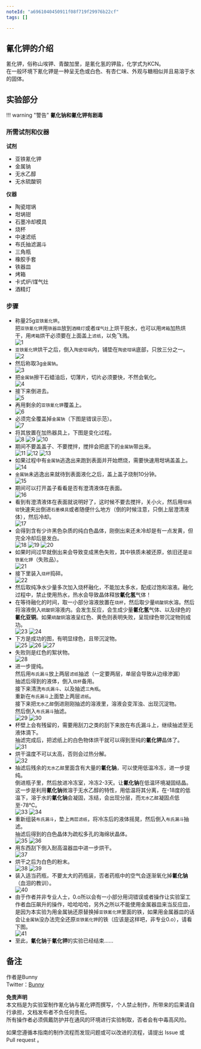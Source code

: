 ```yaml
---
noteId: "a6961040450911f08f719f29976b22cf"
tags: []

---
```


## 氰化钾的介绍

氰化钾，俗称山埃钾、青酸加里，是氰化氢的钾盐，化学式为KCN。  
在一般环境下氰化钾是一种呈无色或白色、有杏仁味、外观与糖相似并且易溶于水的固体。

## 实验部分

!!! warning "警告" 
    **氰化钠和氰化钾有剧毒**

### 所需试剂和仪器

**试剂**

* 亚铁氰化钾
* 金属钠
* 无水乙醇
* 无水硫酸铜

**仪器**

* 陶瓷坩埚
* 坩埚钳
* 石墨冷却模具
* 烧杯
* 中速滤纸
* 布氏抽滤漏斗
* 三角瓶
* 橡胶手套
* 铁器皿
* 烤箱
* 卡式炉/煤气灶
* 酒精灯

### 步骤

* 称量25g`亚铁氰化钾`。  
把`亚铁氰化钾`用`铁器皿`放到`酒精灯`或者`煤气灶`上烘干脱水，也可以用`烤箱`加热烘干，用`烤箱`烘干必须要在上面盖上`滤纸`，以免飞溅。  
![1](1.png)  
* `亚铁氰化钾`烘干之后，倒入`陶瓷坩埚`内，铺垫在`陶瓷坩埚`底部，只放三分之一。  
![2](2.png)  
* 然后称取3g`金属钠`。  
![3](3.png)  
* 把`金属钠`擦干石蜡油后，切薄片，切片必须要快，不然会氧化。  
![4](4.png)  
* 接下来倒进去。  
![5](5.png)  
* 再用剩余的`亚铁氰化钾`覆盖上。  
![6](6.png)  
* 必须完全覆盖掉`金属钠`（下图是错误示范）。  
![7](7.png)  
* 将其放置在加热器具上，下图是变化过程。  
![8](8.png)
![9](9.png)
![10](10.png)  
* 期间不要盖盖子、不要搅拌，搅拌会把底下的`金属钠`带出来。  
![11](11.png)
![12](12.png)
![13](13.png)  
* 如果过程中有`金属钠`逃逸出来跑到表面并开始燃烧，需要快速用坩埚盖盖上。  
![14](14.png)  
* `金属钠`未逃逸出来就待到表面液化之后，盖上盖子烧制10分钟。  
![15](15.png)  
* 期间可以打开盖子看看是否有澄清液体在表面。  
![16](16.png)  
* 看到有澄清液体在表面就说明好了，这时候不要去搅拌，关小火，然后用`坩埚钳`快速夹出倒进`石墨模具`或者随便什么地方（倒的时候注意，只倒上层澄清液体），然后冷却。  
![17](17.png)  
* 会得到含有少许黑色杂质的纯白色晶体，刚倒出来还未冷却是有一点发黄，但完全冷却后是发白。  
![18](18.png)
![19](19.png)
![20](20.png)
* 如果时间过早就倒出来会导致变成黑色失败，其中铁质未被还原，依旧还是`亚铁氰化钾`（失败品）。  
![21](21.png)  
* 接下里装入`烧杯`捣碎。  
![22](22.png)  
* 然后取纯净水少量多次加入烧杯融化，不能加太多水，配成过饱和溶液。融化过程中，禁止使用热水，热水会导致晶体释放**氰化氢**气体！  
* 在等待融化的时间，取一小部分溶液放置在`烧杯`，然后取少量`硫酸铜`水溶。然后将溶液倒入`硫酸铜`溶液内。会发生反应，会生成少量**氰化氢**气体、以及绿色的**氰化亚铜**。如果`硫酸铜`溶液呈红色、黄色则表明失败，呈现绿色带沉淀物则成功。  
![23](23.png)
![24](24.png)  
* 下方是成功的图，有明显绿色，且带沉淀物。  
![25](25.png)
![26](26.png) 
![27](27.png)  
* 失败则是红色的絮状物。  
![28](28.png)  
* 进一步提纯。  
然后用`布氏漏斗`放上两层`滤纸`抽滤（一定要两层，单层会导致从边缘渗漏）  
抽滤后得到的液体，倒入`烧杯`备用。  
接下来清洗`布氏漏斗`、以及抽滤`三角瓶`。  
重新在`布氏漏斗`上面垫上两层`滤纸`。  
接下来把`无水乙醇`倒进刚刚抽滤的溶液里，溶液会变浑浊、出现沉淀物。  
然后倒入`布氏漏斗`抽滤。  
![29](29.png)
![30](30.png)  
* 杯壁上会有残留的，需要用刮刀之类的刮下来放在布氏漏斗上，继续抽滤至无液体滴下。  
抽滤完成后，把滤纸上的白色物体烘干就可以得到至纯的**氰化钾**晶体了。  
![31](31.png)  
* 烘干温度不可以太高，否则会过热分解。  
![32](32.png)  
* 抽滤后残余的`无水乙醇`里面含有大量的**氰化钠**，可以使用低温冷冻，进一步提纯。  
倒进瓶子里，然后放进冷冻室，冷冻2-3天。让**氰化钠**在低温环境凝固结晶。  
这一步是利用**氰化钠**微溶于无水乙醇的特性，用低温将其分离，在-18度的低温下，溶于水的**氰化钠**会凝固，冻结，会出现分层，而`无水乙醇`凝固点低至-78℃。  
![33](33.png)
![34](34.png)  
* 重新组装`布氏漏斗`，垫上`两层滤纸`，将冷冻后的液体摇晃，然后倒入`布氏漏斗`抽滤。  
抽滤后得到的白色晶体为疏松多孔的海绵状晶体。  
![35](35.png)
![36](36.png)  
* 用东西刮下倒入耐高温器皿中进一步烘干。  
![37](37.png)  
* 烘干之后为白色的粉末。  
![38](38.png)
![39](39.png)  
* 装入适当药瓶，不要太大的药瓶装，否者药瓶中的空气会逐渐氧化掉**氰化钠**（血泪的教训）。  
![40](40.png)  
* 由于作者并非专业人士，0.o所以会有一小部分用词错误或者操作让实验室工作者血压飙升的操作，哈哈哈哈，另外之所以不能使用金属器皿来当反应皿，是因为本实验为用金属钠还原替换掉`亚铁氰化钾`里面的铁，如果用金属器皿的话会让`金属钠`没办法完全还原`亚铁氰化钾`的铁（应该是这样吧，非专业0.o），请看下图。  
![41](41.png)  
* 至此，**氰化钠**于**氰化钾**的实验已经结束……

## 备注

作者是Bunny  
Twitter：[Bunny](https://x.com/pyke2076)

**免责声明**  
本文档是为实验室制作氰化钠与氰化钾而撰写，个人禁止制作，所带来的后果请自行承担，文档发布者不负任何责任。  
所有操作者必须佩戴防护并在通风的环境进行实验制取，否者会有中毒高风险。

如果您遵循本指南的制作流程而发现问题或可以改进的流程，请提出 Issue 或 Pull request 。